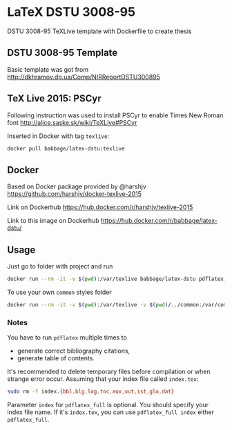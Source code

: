 # LaTeX DSTU 3008-95
DSTU 3008-95 TeXLive template with Dockerfile to create thesis

## DSTU 3008-95 Template

Basic template was got from
http://dkhramov.dp.ua/Comp/NIRReportDSTU300895


## TeX Live 2015: PSCyr

Following instruction was used to install PSCyr to enable Times New Roman font
http://alice.saske.sk/wiki/TeXLive#PSCyr

Inserted in Docker with tag `texlive`:
```bash
docker pull babbage/latex-dstu:texlive
```

## Docker

Based on Docker package provided by @harshjv
https://github.com/harshjv/docker-texlive-2015

Link on Dockerhub
https://hub.docker.com/r/harshjv/texlive-2015

Link to this image on Dockerhub
https://hub.docker.com/r/babbage/latex-dstu/

## Usage

Just go to folder with project and run
```bash
docker run --rm -it -v $(pwd):/var/texlive babbage/latex-dstu pdflatex_full
```

To use your own `common` styles folder
```bash
docker run --rm -it -v $(pwd):/var/texlive -v $(pwd)/../common:/var/common babbage/latex-dstu pdflatex_full index
```

### Notes

You have to run `pdflatex` multiple times to
- generate correct bibliography citations,
- generate table of contents.

It's recommended to delete temporary files before compilation
or when strange error occur.
Assuming that your index file called `index.tex`:
```bash
sudo rm -f index.{bbl,blg,log,toc,aux,out,ist,glo,dat}
```

Parameter `index` for `pdflatex_full` is optional.
You should specify your index file name. If it's `index.tex`,
you can use `pdflatex_full index` either `pdflatex_full`.
